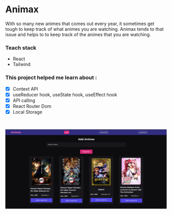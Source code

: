 # Animax
With so many new animes that comes out every year, it sometimes get tough to keep track of what animes you are watching. Animax tends to that issue and helps to
to keep track of the animes that you are watching. 

### Teach stack
- React
- Tailwind

### This project helped me learn about :
- [x] Context API
- [x] useReducer hook, useState hook, useEffect hook
- [x] API calling 
- [x] React Router Dom
- [x] Local Storage
<br>

![alt text](https://raw.githubusercontent.com/Ne0sky/Animax/main/images/Capture.JPG)
